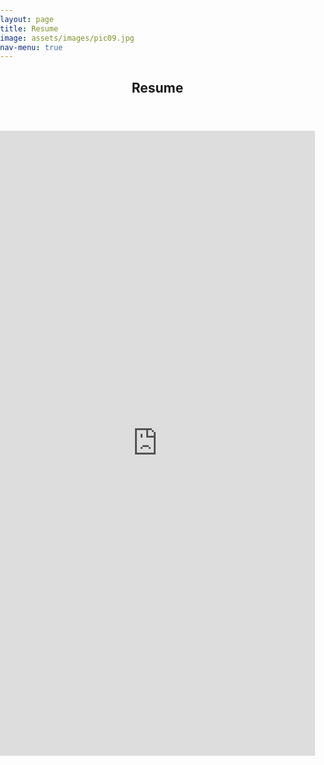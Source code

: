 ```yaml
---
layout: page
title: Resume
image: assets/images/pic09.jpg
nav-menu: true
---
```


<!-- Main -->
<div id="main" class="alt">

<!-- One -->
<section id="one">
	<div class="inner">
		<header class="major">
			<h1>Resume</h1>
		</header>

<!-- Content -->
<h2 id="content"></h2>
<body style="margin:0px;padding:0px">
    <iframe src="https://drive.google.com/file/d/1Ohyq0fu1ZiOpWZg0V8VZX8sG6j9dwOlb/preview" frameborder="0" style="overflow:hidden;height:1000px;width:100%" height="1000px" width="100%"></iframe>
</body>


</div>
<div class="6u$ 12u$(medium)">

</div>
</section>

</div>
